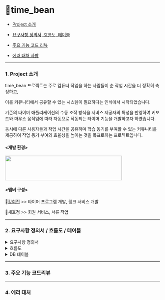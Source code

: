 # 🌱time_bean 

+ [Project 소개](#1.--Project-소개)

+ [요구사항 정의서, 흐름도, 테이블](#2.--요구사항-정의서,-흐름도,-테이블)

+ [주요 기능 코드 리뷰](#3.--주요-기능-코드-리뷰)

+ [에러 대처 사항](#4.--에러-대처-사항)

---
### 1.  Project 소개

time_bean 프로젝트는 주로 컴퓨터 작업을 하는 사람들이 순 작업 시간을 더 정확히 측정하고, 

이를 커뮤니티에서 공유할 수 있는 시스템이 필요하다는 인식에서 시작되었습니다.

기존의 타이머 애플리케이션의 수동 조작 방식을 서비스 제공자의 특성을 반영하여 키보드와 마우스 움직임에 따라 자동으로 작동되는 타이머 기능을 개발하고자 하였습니다.

동시에 다른 사용자들과 작업 시간을 공유하며 학습 동기를 부여할 수 있는 커뮤니티를 제공하여 작업 동기 부여와 효율성을 높이는 것을 목표로하는 프로젝트입니다.


#### <개발 환경>

<img src="https://github.com/user-attachments/assets/cfdf7ab3-8b3d-422d-9713-57870b80f73d" width="380" height="80"/>

#### <멤버 구성>
 🐳[강희진](https://github.com/HuijinKang, "git_hub link") >> 타이머 프로그램 개발, 랭크 서비스 개발
 
 🐻채호정 >> 회원 서비스, 서류 작업
 

---
### 2.  요구사항 정의서 / 흐름도 / 테이블

<details>
<summary>요구사항 정의서</summary>
 
![요구사항 정의서 ](https://github.com/user-attachments/assets/c3625fad-0adf-4e6b-9d05-8a358e409a1c)

</div>
</details>

<details>
<summary>흐름도</summary>
 


</div>
</details>


<details>
<summary>DB 테이블</summary>
 


</div>
</details>


---
### 3.  주요 기능 코드리뷰
---
### 4.  에러 대처

